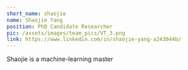 ```yaml
---
short_name: shaojie
name: Shaojie Yang
position: PhD Candidate Researcher
pic: /assets/images/team_pics/VT_3.png
link: https://www.linkedin.com/in/shaojie-yang-a243044b/
---
```

Shaojie is a machine-learning master